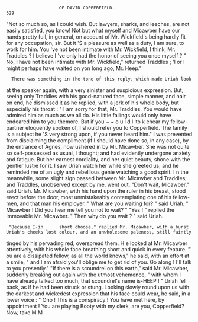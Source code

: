                         OF DAVID COPPERFIELD.                            529
 "Not so much so, as I could wish. But lawyers, sharks, and leeches, are
 not easily satisfied, you know! Not but what myself and Micawber have
 our hands pretty full, in general, on account of Mr. Wickfield's being
 hardly fit for any occupation, sir. But it 'S a pleasure as well as a duty, I
 am sure, to work for him. You 've not been intimate with Mr. Wickfield,
 I think, Mr. Traddles ? I believe I 've only had the honor of seeing you
 once myself ? "
         No, I have not been intimate with Mr. Wickfield," returned Traddles ;
 'l or I might perhaps have waited on yon long ago, Mr. Heep."

      There was something in the tone of this reply, which made Uriah look
 at the speaker again, with a very sinister and suspicious expression. But,
 seeing only Traddles with his good-natured face, simple manner, and hair
 on end, he dismissed it as he replied, with a jerk of his whole body, but
 especially his throat :
      " I am sorry for that, Mr. Traddles. You would have admired him as
 much as we all do. His little failings would only have endeared him to you
themore. But if you ~ ~ o u l d l ito
                                   k ehear my fellow-partner eloquently spoken
 of, I should refer you to Copperfield. The family is a subject he 'S very
 strong upon, if you never heard him."
      I was prevented from disclaiming the compliment (if I should have
done so, in any case), by the entrance of Agnes, now ushered in by Mr.
Micawber. She was not quite so self-possessed as usual, I thought; and had
evidently undergone anxiety and fatigue. But her earnest cordiality, and
her quiet beauty, shone with the gentler lustre for it.
      I saw Uriah watch her while she greeted us; and he reminded me of
an ugly and rebellious genie watching a good spirit. I n the meanwhile,
some slight sign passed between Mr. Micawber and Traddles; and
Traddles, unobserved except by me, went out.
     "Don't wait, Micawber," said Uriah.
    Mr. Micawber, with his hand upon the ruler in his breast, stood erect
before the door, most unmistakeably contemplating one of his fellow-men,
and that man his employer.
     " What are you waiting for? " said Uriah. " Micawber ! Did you hear
me tell you not to wait? "
     "Yes ! " replied the immovable Mr. Micawber.
     " Then why do you wait ? " said Uriah.

     "Because I-in      short choose," replied Mr. Micawber, with a burst.
    Uriah's cheeks lost colour, and an unwholesome paleness, still faintly
tinged by his pervading red, overspread them. H e looked at Mr. Micawber
attentively, with his whole face breathing short and quick in every feature.
    "' ou are a dissipated fellow, as all the world knows," he said, with an
effort at a smile, " and I am afraid you'll oblige me to get rid of you. Go
along ! I'll talk to you presently."
    "If there is a scoundrel on this earth," said Mr. Micawber, suddenly
breaking out again with the utmost vehemence, " with whom I have already
talked too much, that scoundrel's name is-HEEP ! "
    Uriah fell back, as if he had been struck or stung. Looking slowly
round upon us with the darkest and wickedest expression that his face
could wear, he said, in a lower voice :
    " Oho !     This is a conspiracy ! You have met here, by appointment !
You are playing Booty with my clerk, are you, Copperfield? Now, take
                                                             M M
